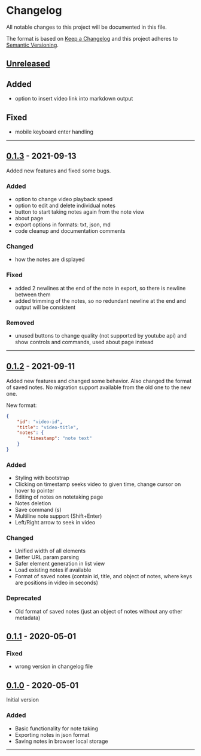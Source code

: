 # Changelog
All notable changes to this project will be documented in this file.

The format is based on [Keep a Changelog][Keep a Changelog] and this project adheres to [Semantic Versioning][Semantic Versioning].

## [Unreleased]

## Added

- option to insert video link into markdown output

## Fixed

- mobile keyboard enter handling

---

## [0.1.3] - 2021-09-13

Added new features and fixed some bugs.

### Added

- option to change video playback speed
- option to edit and delete individual notes
- button to start taking notes again from the note view
- about page
- export options in formats: txt, json, md
- code cleanup and documentation comments

### Changed

- how the notes are displayed

### Fixed

- added 2 newlines at the end of the note in export, so there is newline between them
- added trimming of the notes, so no redundant newline at the end and output will be consistent

### Removed

- unused buttons to change quality (not supported by youtube api) and show controls and commands, used about page instead

---

## [0.1.2] - 2021-09-11

Added new features and changed some behavior. Also changed the format of saved notes. No migration support available from the old one to the new one.

New format:

```JSON
{
    "id": "video-id",
    "title": "video-title",
    "notes": {
        "timestamp": "note text"
    }
}
```

### Added

- Styling with bootstrap
- Clicking on timestamp seeks video to given time, change cursor on hover to pointer
- Editing of notes on notetaking page
- Notes deletion
- Save command (s)
- Multiline note support (Shift+Enter)
- Left/Right arrow to seek in video

### Changed

- Unified width of all elements
- Better URL param parsing
- Safer element generation in list view
- Load existing notes if available
- Format of saved notes (contain id, title, and object of notes, where keys are positions in video in seconds)

### Deprecated

- Old format of saved notes (just an object of notes without any other metadata)

## [0.1.1] - 2020-05-01

### Fixed

- wrong version in changelog file

## [0.1.0] - 2020-05-01

Initial version

### Added

- Basic functionality for note taking
- Exporting notes in json format
- Saving notes in browser local storage

---

<!-- Links -->
[Keep a Changelog]: https://keepachangelog.com/
[Semantic Versioning]: https://semver.org/

<!-- Versions -->
[Unreleased]: https://github.com/makovako/youtube-time-notes/compare/v0.1.3...HEAD
[Released]: https://github.com/makovako/youtube-time-notes/releases
[0.1.3]: https://github.com/makovako/youtube-time-notes/releases/v0.1.3
[0.1.2]: https://github.com/makovako/youtube-time-notes/releases/v0.1.2
[0.1.1]: https://github.com/makovako/youtube-time-notes/releases/v0.1.1
[0.1.0]: https://github.com/makovako/youtube-time-notes/releases/v0.1.0
